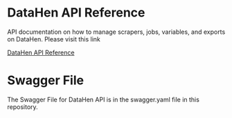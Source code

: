 # DataHen API Reference

API documentation on how to manage scrapers, jobs, variables, and exports on DataHen.
Please visit this link 

[DataHen API Reference](https://datahenofficial.github.io/datahen-api-doc/)

# Swagger File

The Swagger File for DataHen API is in the swagger.yaml file in this repository.

